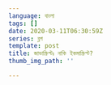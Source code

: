```yaml
---
language: বাংলা
tags: []
date: 2020-03-11T06:30:59Z
series: ব্লগ
template: post
title: জাভাস্ক্রিপ্টঃ নাকি ইকমাস্ক্রিপ্ট?
thumb_img_path: ''

---
```

